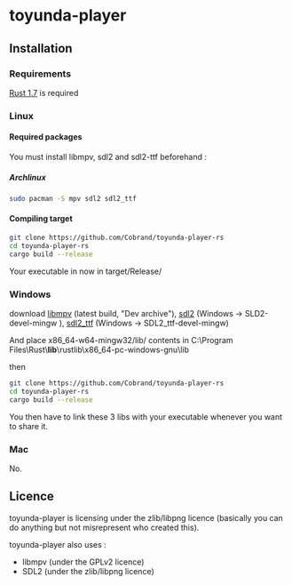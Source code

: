 # toyunda-player

## Installation

### Requirements

[Rust 1.7](https://www.rust-lang.org/) is required

### Linux

#### Required packages

You must install libmpv, sdl2 and sdl2-ttf beforehand :

##### Archlinux

```bash
sudo pacman -S mpv sdl2 sdl2_ttf
```

#### Compiling target

```bash
git clone https://github.com/Cobrand/toyunda-player-rs
cd toyunda-player-rs
cargo build --release
```

Your executable in now in target/Release/

### Windows

download [libmpv](https://mpv.srsfckn.biz/) (latest build, "Dev archive"),
[sdl2](https://www.libsdl.org/download-2.0.php) (Windows -> SLD2-devel-mingw ),
[sdl2_ttf](https://www.libsdl.org/projects/SDL_ttf/) (Windows -> SDL2_ttf-devel-mingw)

And place x86_64-w64-mingw32/lib/ contents in C:\Program Files\Rust\\**lib**\rustlib\x86_64-pc-windows-gnu\lib

then

```bash
git clone https://github.com/Cobrand/toyunda-player-rs
cd toyunda-player-rs
cargo build --release
```

You then have to link these 3 libs with your executable whenever you want to share it.

### Mac

No.

## Licence

toyunda-player is licensing under the zlib/libpng licence (basically you can do anything but not misrepresent who created this).

toyunda-player also uses :

* libmpv (under the GPLv2 licence)
* SDL2 (under the zlib/libpng licence)

